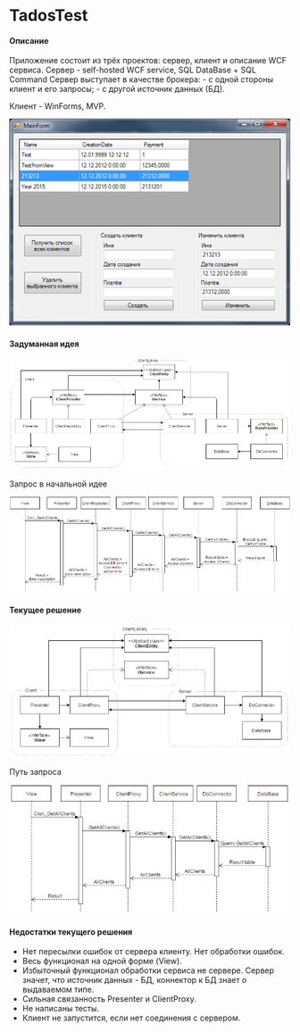 # TadosTest

#### Описание
Приложение состоит из трёх проектов: сервер, клиент и описание WCF сервиса.
Сервер - self-hosted WCF service, SQL DataBase + SQL Command
Сервер выступает в качестве брокера: 
	- с одной стороны клиент и его запросы;
	- с другой источник данных (БД).

Клиент - WinForms, MVP.

![image](/Pictures/MainForm.png)

#### Задуманная идея

![image](/Pictures/IdealStructure.png)

Запрос в начальной идее

![image](/Pictures/IdealRequest.png)


#### Текущее решение

![image](/Pictures/CurrentStructure.png)

Путь запроса

![image](/Pictures/CurrentRequest.png)

#### Недостатки текущего решения

- Нет пересылки ошибок от сервера клиенту. Нет обработки ошибок. 
- Весь функционал на одной форме (View).
- Избыточный функционал обработки сервиса не сервере. Сервер значет, что источник данных - БД, коннектор к БД знает о выдаваемом типе.
- Сильная связанность Presenter и ClientProxy.
- Не написаны тесты.
- Клиент не запустится, если нет соединения с сервером.
